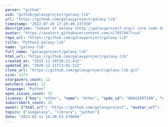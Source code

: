 ```yaml
---
parser: "github"
uid: "github/galaxyproject/galaxy-lib"
url: "https://github.com/galaxyproject/galaxy-lib"
timestamp: "2022-07-20 17:29:49.337330"
description: "Subset of Galaxy (http://galaxyproject.org/) core code designed to be used as a library."
avatar: "https://avatars.githubusercontent.com/u/7937847?v=4"
repo_url: "https://github.com/galaxyproject/galaxy-lib"
title: "Python3-galaxy-lib"
name: "galaxy-lib"
full_name: "galaxyproject/galaxy-lib"
html_url: "https://github.com/galaxyproject/galaxy-lib"
created_at: "2015-12-20T20:21:43Z"
updated_at: "2020-12-21T13:01:21Z"
clone_url: "https://github.com/galaxyproject/galaxy-lib.git"
size: 1273
stargazers_count: 12
watchers_count: 12
language: "Python"
open_issues_count: 15
license: {"key": "other", "name": "Other", "spdx_id": "NOASSERTION", "url": null, "node_id": "MDc6TGljZW5zZTA="}
subscribers_count: 25
owner: {"html_url": "https://github.com/galaxyproject", "avatar_url": "https://avatars.githubusercontent.com/u/7937847?v=4", "login": "galaxyproject", "type": "Organization"}
topics: ["usegalaxy", "library", "python"]
date: "2023-02-11 14:20:53.576694"
---
```

